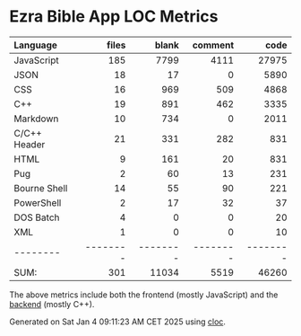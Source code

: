 # Ezra Bible App LOC Metrics
Language|files|blank|comment|code
:-------|-------:|-------:|-------:|-------:
JavaScript|185|7799|4111|27975
JSON|18|17|0|5890
CSS|16|969|509|4868
C++|19|891|462|3335
Markdown|10|734|0|2011
C/C++ Header|21|331|282|831
HTML|9|161|20|831
Pug|2|60|13|231
Bourne Shell|14|55|90|221
PowerShell|2|17|32|37
DOS Batch|4|0|0|20
XML|1|0|0|10
--------|--------|--------|--------|--------
SUM:|301|11034|5519|46260

The above metrics include both the frontend (mostly JavaScript) and the [backend](https://github.com/ezra-bible-app/node-sword-interface) (mostly C++).

Generated on Sat Jan  4 09:11:23 AM CET 2025 using [cloc](https://github.com/AlDanial/cloc).